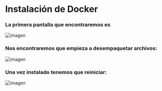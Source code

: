 # Instalación de Docker

### La primera pantalla que encontraremos es 
![imagen](https://user-images.githubusercontent.com/91874629/162188200-3b072812-8c50-4dae-a90d-e293f7f64bab.png)

### Nos encontraremos que empieza a desempaquetar archivos:
![imagen](https://user-images.githubusercontent.com/91874629/162188433-c9aa5c21-ca21-4164-80cb-2d2ca5fc228a.png)

### Una vez instalado tenemos que reiniciar:
![imagen](https://user-images.githubusercontent.com/91874629/162189198-bd127810-47e1-405a-8ccb-554a9f6cec48.png)

